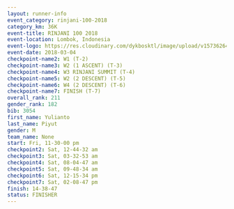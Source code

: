 ```yaml
---
layout: runner-info 
event_category: rinjani-100-2018 
category_km: 36K 
event-title: RINJANI 100 2018 
event-location: Lombok, Indonesia 
event-logo: https://res.cloudinary.com/dykbosktl/image/upload/v1573626435/Logo/Rinjani_eoufbh.png 
event-date: 2018-03-04 
checkpoint-name2: W1 (T-2) 
checkpoint-name3: W2 (1 ASCENT) (T-3) 
checkpoint-name4: W3 RINJANI SUMMIT (T-4) 
checkpoint-name5: W2 (2 DESCENT) (T-5) 
checkpoint-name6: W4 (2 DESCENT) (T-6) 
checkpoint-name7: FINISH (T-7) 
overall_rank: 211
gender_rank: 182
bib: 3054
first_name: Yulianto
last_name: Piyut
gender: M
team_name: None
start: Fri, 11-30-00 pm
checkpoint2: Sat, 12-44-32 am
checkpoint3: Sat, 03-32-53 am
checkpoint4: Sat, 08-04-47 am
checkpoint5: Sat, 09-48-34 am
checkpoint6: Sat, 12-15-34 pm
checkpoint7: Sat, 02-08-47 pm
finish: 14-38-47
status: FINISHER
---
```

